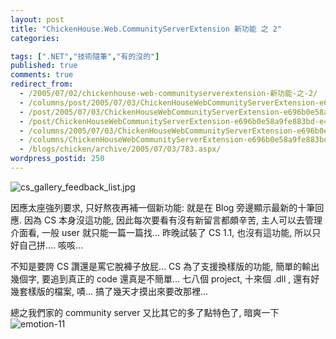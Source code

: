 ```yaml
---
layout: post
title: "ChickenHouse.Web.CommunityServerExtension 新功能 之 2"
categories:

tags: [".NET","技術隨筆","有的沒的"]
published: true
comments: true
redirect_from:
  - /2005/07/02/chickenhouse-web-communityserverextension-新功能-之-2/
  - /columns/post/2005/07/03/ChickenHouseWebCommunityServerExtension-e696b0e58a9fe883bd-e4b98b-2.aspx/
  - /post/2005/07/03/ChickenHouseWebCommunityServerExtension-e696b0e58a9fe883bd-e4b98b-2.aspx/
  - /post/ChickenHouseWebCommunityServerExtension-e696b0e58a9fe883bd-e4b98b-2.aspx/
  - /columns/2005/07/03/ChickenHouseWebCommunityServerExtension-e696b0e58a9fe883bd-e4b98b-2.aspx/
  - /columns/ChickenHouseWebCommunityServerExtension-e696b0e58a9fe883bd-e4b98b-2.aspx/
  - /blogs/chicken/archive/2005/07/03/783.aspx/
wordpress_postid: 250
---
```


![cs_gallery_feedback_list.jpg](/wp-content/be-files/cs_gallery_feedback_list.jpg)

因應太座強列要求, 只好熬夜再補一個新功能: 就是在 Blog 旁邊顯示最新的十筆回應. 因為 CS 本身沒這功能, 因此每次要看有沒有新留言都頗辛苦, 主人可以去管理介面看, 一般 user 就只能一篇一篇找... 昨晚試裝了 CS 1.1, 也沒有這功能, 所以只好自己拼.... 咳咳...

不知是要誇 CS 讚還是罵它脫褲子放屁... CS 為了支援換樣版的功能, 簡單的輸出幾個字, 要追到真正的 code 還真是不簡單... 七八個 project, 十來個 .dll , 還有好幾套樣版的檔案, 嘖... 搞了幾天才摸出來要改那裡...

總之我們家的 community server 又比其它的多了點特色了, 暗爽一下 ![emotion-11](/Emoticons/emotion-11.gif)
